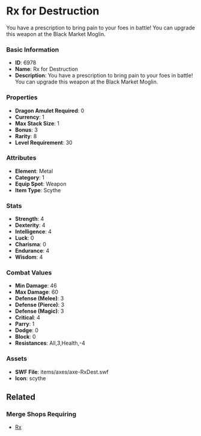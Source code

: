 # Rx for Destruction

You have a prescription to bring pain to your foes in battle! You can upgrade this weapon at the Black Market Moglin.

### Basic Information

- **ID**: 6978
- **Name**: Rx for Destruction
- **Description**: You have a prescription to bring pain to your foes in battle! You can upgrade this weapon at the Black Market Moglin.

### Properties

- **Dragon Amulet Required**: 0
- **Currency**: 1
- **Max Stack Size**: 1
- **Bonus**: 3
- **Rarity**: 8
- **Level Requirement**: 30

### Attributes

- **Element**: Metal
- **Category**: 1
- **Equip Spot**: Weapon
- **Item Type**: Scythe

### Stats

- **Strength**: 4
- **Dexterity**: 4
- **Intelligence**: 4
- **Luck**: 0
- **Charisma**: 0
- **Endurance**: 4
- **Wisdom**: 4

### Combat Values

- **Min Damage**: 46
- **Max Damage**: 60
- **Defense (Melee)**: 3
- **Defense (Pierce)**: 3
- **Defense (Magic)**: 3
- **Critical**: 4
- **Parry**: 1
- **Dodge**: 0
- **Block**: 0
- **Resistances**: All,3,Health,-4

### Assets

- **SWF File**: items/axes/axe-RxDest.swf
- **Icon**: scythe

## Related

### Merge Shops Requiring

- [Rx](../merge-shops/109-rx.md)

